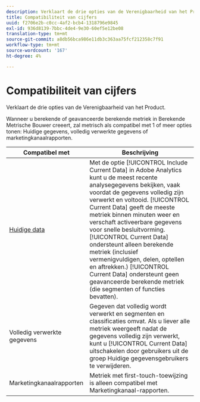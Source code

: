 ```yaml
---
description: Verklaart de drie opties van de Verenigbaarheid van het Product.
title: Compatibiliteit van cijfers
uuid: f2706e2b-c0cc-4af2-bcb4-1318796e9845
exl-id: 936d8139-7bbc-4de4-9e30-60ef5e12be08
translation-type: tm+mt
source-git-commit: a8db56bca986e11db3c363aa75fcf212358c7f91
workflow-type: tm+mt
source-wordcount: '167'
ht-degree: 4%

---
```


# Compatibiliteit van cijfers

Verklaart de drie opties van de Verenigbaarheid van het Product.

Wanneer u berekende of geavanceerde berekende metriek in Berekende Metrische Bouwer creeert, zal metrisch als compatibel met 1 of meer opties tonen: Huidige gegevens, volledig verwerkte gegevens of marketingkanaalrapporten.

| Compatibel met | Beschrijving |
| --- | --- |
| [Huidige data](https://experienceleague.adobe.com/docs/analytics/analyze/reports-analytics/current-data.html) | Met de optie [!UICONTROL Include Current Data] in Adobe Analytics kunt u de meest recente analysegegevens bekijken, vaak voordat de gegevens volledig zijn verwerkt en voltooid. [!UICONTROL Current Data] geeft de meeste metriek binnen minuten weer en verschaft activeerbare gegevens voor snelle besluitvorming. [!UICONTROL Current Data] ondersteunt alleen berekende metriek (inclusief vermenigvuldigen, delen, optellen en aftrekken.) [!UICONTROL Current Data] ondersteunt geen geavanceerde berekende metriek (die segmenten of functies bevatten). |
| Volledig verwerkte gegevens | Gegeven dat volledig wordt verwerkt en segmenten en classificaties omvat. Als u liever alle metriek weergeeft nadat de gegevens volledig zijn verwerkt, kunt u [!UICONTROL Current Data] uitschakelen door gebruikers uit de groep Huidige gegevensgebruikers te verwijderen. |
| Marketingkanaalrapporten | Metriek met first-touch-toewijzing is alleen compatibel met Marketingkanaal-rapporten. |